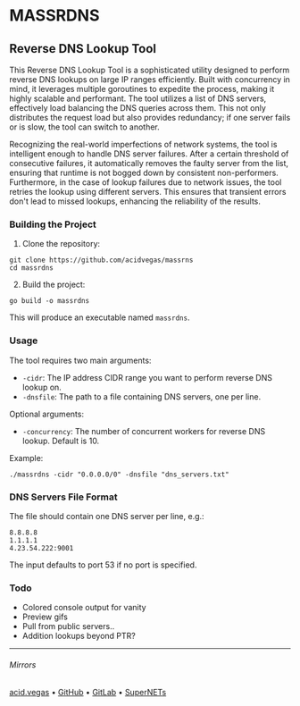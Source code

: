 # MASSRDNS

## Reverse DNS Lookup Tool
This Reverse DNS Lookup Tool is a sophisticated utility designed to perform reverse DNS lookups on large IP ranges efficiently. Built with concurrency in mind, it leverages multiple goroutines to expedite the process, making it highly scalable and performant. The tool utilizes a list of DNS servers, effectively load balancing the DNS queries across them. This not only distributes the request load but also provides redundancy; if one server fails or is slow, the tool can switch to another.

Recognizing the real-world imperfections of network systems, the tool is intelligent enough to handle DNS server failures. After a certain threshold of consecutive failures, it automatically removes the faulty server from the list, ensuring that runtime is not bogged down by consistent non-performers. Furthermore, in the case of lookup failures due to network issues, the tool retries the lookup using different servers. This ensures that transient errors don't lead to missed lookups, enhancing the reliability of the results.

### Building the Project

1. Clone the repository:

```
git clone https://github.com/acidvegas/massrns
cd massrdns
```

2. Build the project:

```
go build -o massrdns
```

This will produce an executable named `massrdns`.

### Usage

The tool requires two main arguments:

- `-cidr`: The IP address CIDR range you want to perform reverse DNS lookup on.
- `-dnsfile`: The path to a file containing DNS servers, one per line.

Optional arguments:

- `-concurrency`: The number of concurrent workers for reverse DNS lookup. Default is 10.

Example:

```
./massrdns -cidr "0.0.0.0/0" -dnsfile "dns_servers.txt"
```

### DNS Servers File Format

The file should contain one DNS server per line, e.g.:

```
8.8.8.8
1.1.1.1
4.23.54.222:9001
```

The input defaults to port 53 if no port is specified.

### Todo
- Colored console output for vanity
- Preview gifs
- Pull from public servers..
- Addition lookups beyond PTR?

___

###### Mirrors
[acid.vegas](https://git.acid.vegas/massrdns) • [GitHub](https://github.com/acidvegas/massrdns) • [GitLab](https://gitlab.com/acidvegas/massrdns) • [SuperNETs](https://git.supernets.org/acidvegas/massrdns)
